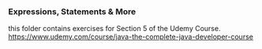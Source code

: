 <h3>Expressions, Statements & More</h3>

this folder contains exercises for Section 5 of the Udemy Course.
https://www.udemy.com/course/java-the-complete-java-developer-course